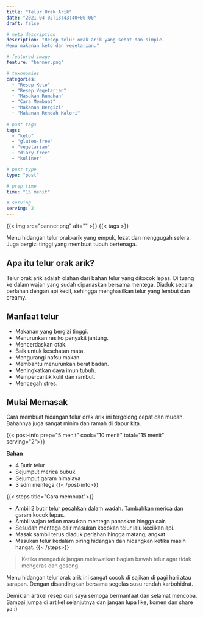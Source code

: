 ```yaml
---
title: "Telur Orak Arik"
date: "2021-04-02T13:43:40+00:00"
draft: false

# meta description
description: "Resep telur orak arik yang sehat dan simple. 
Menu makanan keto dan vegetarian."

# featured image
feature: "banner.png"

# taxonomies
categories:
  - "Resep Keto"
  - "Resep Vegetarian"
  - "Masakan Rumahan"
  - "Cara Membuat"
  - "Makanan Bergizi"
  - "Makanan Rendah Kalori"
  
# post tags
tags:
  - "keto"
  - "gluten-free"
  - "vegetarian"
  - "diary-free"
  - "kuliner"

# post type
type: "post"

# prep time
time: "15 menit"

# serving
serving: 2
---
```


{{< img src="banner.png" alt="" >}}
{{< tags >}}

Menu hidangan telur orak-arik yang empuk, lezat dan menggugah selera. Juga bergizi tinggi yang membuat tubuh bertenaga.

## Apa itu telur orak arik?

Telur orak arik adalah olahan dari bahan telur yang dikocok lepas. Di tuang ke dalam wajan yang sudah dipanaskan bersama mentega. Diaduk secara perlahan dengan api kecil, sehingga menghasilkan telur yang lembut dan creamy.

## Manfaat telur

- Makanan yang bergizi tinggi.
- Menurunkan resiko penyakit jantung.
- Mencerdaskan otak.
- Baik untuk kesehatan mata.
- Mengurangi nafsu makan.
- Membantu menurunkan berat badan.
- Meningkatkan daya imun tubuh.
- Mempercantik kulit dan rambut.
- Mencegah stres.

## Mulai Memasak

Cara membuat hidangan telur orak arik ini tergolong cepat dan mudah. Bahannya juga sangat minim dan ramah di dapur kita.

{{< post-info prep="5 menit" cook="10 menit" total="15 menit" serving="2">}}

__Bahan__

- 4 Butir telur
- Sejumput merica bubuk
- Sejumput garam himalaya
- 3 sdm mentega
{{< /post-info>}}

{{< steps title="Cara membuat">}}
- Ambil 2 butir telur pecahkan dalam wadah. Tambahkan merica dan garam kocok lepas.
- Ambil wajan teflon masukan mentega panaskan hingga cair.
- Sesudah mentega cair masukan kocokan telur lalu kecilkan api.
- Masak sambil terus diaduk perlahan hingga matang, angkat.
- Masukan telur kedalam piring hidangan dan hidangkan ketika masih hangat.
{{< /steps>}}

>Ketika mengaduk jangan melewatkan bagian bawah telur agar tidak mengeras dan gosong.

Menu hidangan telur orak arik ini sangat cocok di sajikan di pagi hari atau sarapan. Dengan disandingkan bersama segelas susu rendah karbohidrat.

Demikian artikel resep dari saya semoga bermanfaat dan selamat mencoba. Sampai jumpa di artikel selanjutnya dan jangan lupa like, komen dan share ya :)